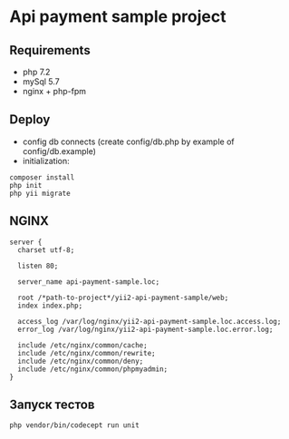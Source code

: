 # Api payment sample project
## Requirements

* php 7.2
* mySql 5.7
* nginx + php-fpm

## Deploy

* config db connects (create config/db.php by example of config/db.example)
* initialization:
```
composer install
php init
php yii migrate
```

## NGINX

```
server {
  charset utf-8;

  listen 80;

  server_name api-payment-sample.loc;

  root /*path-to-project*/yii2-api-payment-sample/web;
  index index.php;

  access_log /var/log/nginx/yii2-api-payment-sample.loc.access.log;
  error_log /var/log/nginx/yii2-api-payment-sample.loc.error.log;

  include /etc/nginx/common/cache;
  include /etc/nginx/common/rewrite;
  include /etc/nginx/common/deny;
  include /etc/nginx/common/phpmyadmin;
}
```

## Запуск тестов
```
php vendor/bin/codecept run unit
```
